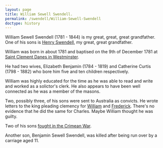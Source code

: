 ```yaml
---
layout: page
title: William Sewell Swendell.
permalink: /swendell/William-Sewell-Swendell
doctype: history
---
```


William Sewell Swendell (1781 - 1844) is my great, great, great grandfather. One of his sons is [Henry Swendell](/swendell/Henry-James-Humphrey-Swendell), my great, great grandfather.

William was born in about 1781 and baptised on the 9th of December 1781 at [Saint Clement Danes in Westminster](https://en.wikipedia.org/wiki/St_Clement_Danes).

He had two wives, Elizabeth Benjamin (1784 - 1819) and Catherine Curtis (1798 - 1882) who bore him five and ten children respectively.

William was highly educated for the time as he was able to read and write and worked as a solictor's clerk. He also appears to have been well connected as he was a member of the masons.

Two, possibly three, of his sons were sent to Australia as convicts. He wrote letters to the king pleading clemency for [William](/swendell/William-Swendell-Letter) and [Frederick](/swendell/Frederick-Augustus-Swendell-Letter). There's no evidence that he did the same for Charles. Maybe William thought he was guilty.

Two of his sons [fought in the Crimean War](/swendell/Henry-James-Humphrey-Swendell-and-the-Crimean-War).

Another son, Benjamin Sewell Swendell, was killed after being run over by a carriage aged 11. 


